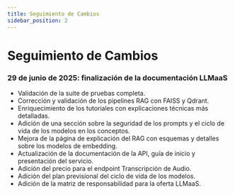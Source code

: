 ```yaml
---
title: Seguimiento de Cambios
sidebar_position: 2
---
```


# Seguimiento de Cambios

### 29 de junio de 2025: finalización de la documentación LLMaaS

- Validación de la suite de pruebas completa.
- Corrección y validación de los pipelines RAG con FAISS y Qdrant.
- Enriquecimiento de los tutoriales con explicaciones técnicas más detalladas.
- Adición de una sección sobre la seguridad de los prompts y el ciclo de vida de los modelos en los conceptos.
- Mejora de la página de explicación del RAG con esquemas y detalles sobre los modelos de embedding.
- Actualización de la documentación de la API, guía de inicio y presentación del servicio.
- Adición del precio para el endpoint Transcripción de Audio.
- Adición del plan previsional del ciclo de vida de los modelos.
- Adición de la matriz de responsabilidad para la oferta LLMaaS.